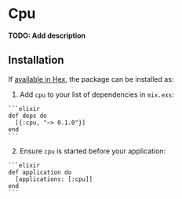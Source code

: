# Cpu

**TODO: Add description**

## Installation

If [available in Hex](https://hex.pm/docs/publish), the package can be installed as:

  1. Add `cpu` to your list of dependencies in `mix.exs`:

    ```elixir
    def deps do
      [{:cpu, "~> 0.1.0"}]
    end
    ```

  2. Ensure `cpu` is started before your application:

    ```elixir
    def application do
      [applications: [:cpu]]
    end
    ```

